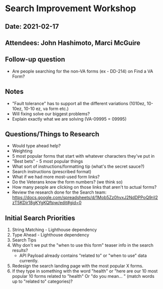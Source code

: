 # Search Improvement Workshop
## Date: 2021-02-17
## Attendees: John Hashimoto, Marci McGuire

## Follow-up question
- Are people searching for the non-VA forms (ex - DD-214) on Find a VA Form?

## Notes
- "Fault tolerance" has to support all the different variations (1010ez, 10-10ez, 10-10 ez, va form etc.)
- Will fixing solve our biggest problems?
- Explain exactly what we are solving (VA-09995 = 09995)

## Questions/Things to Research
- Would type ahead help?
- Weighting
- 5 most popular forms that start with whatever characters they've put in
- "Best bets" - 5 most popular things
- What sort of instructions/formatting tip (what's the secret sauce?)
- Search instructions (prescribed format)
- What if we had more most-used form links?
- Do the Veterans know the form numbers? (we think so)
- How many people are clicking on those links that aren't to actual forms?
- Review the research done for the Search team: https://docs.google.com/spreadsheets/d/1Mob5Zz0hvxJ2NdDPPoQ9ril2zT5KDir18gKYgKQftpw/edit#gid=0


## Initial Search Priorities
1. String Matching - Lighthouse dependency
2. Type Ahead - Lighthouse dependency
3. Search Tips
4. Why don't we put the "when to use this form" teaser info in the search results?
    - API Payload already contains "related to" or "when to use" data currently.
5. Redesign the search landing page with the most popular X forms.
6. If they type in something with the word "health" or "here are our 10 most popular 10 forms related to "health"  Or "do you mean... " (match words up to "related to" categories)?
